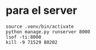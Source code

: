 # para el server
```
source .venv/bin/activate
python manage.py runserver 8000
lsof -ti:8000
kill -9 71529 80202
```
